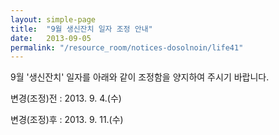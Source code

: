 ```yaml
---
layout: simple-page
title:  "9월 생신잔치 일자 조정 안내"
date:   2013-09-05
permalink: "/resource_room/notices-dosolnoin/life41"
---
```


9월 '생신잔치' 일자를 아래와 같이 조정함을 양지하여 주시기 바랍니다.
 
변경(조정)전 : 2013.  9.  4.(수)
 
변경(조정)후 : 2013.  9. 11.(수) 

